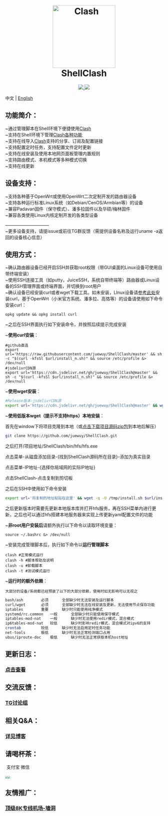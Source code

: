 <h1 align="center">
  <img src="https://github.com/Dreamacro/clash/raw/master/docs/logo.png" alt="Clash" width="200">
  <br>ShellClash<br>
</h1>


  <p align="center">
	<a target="_blank" href="https://github.com/Dreamacro/clash/releases">
    <img src="https://img.shields.io/github/release/Dreamacro/Clash.svg?style=flat-square&label=Clash">
  </a>
  <a target="_blank" href="https://github.com/juewuy/ShellClash/releases">
    <img src="https://img.shields.io/github/release/juewuy/ShellClash.svg?style=flat-square&label=ShellClash&colorB=green">
  </a>
</p>

中文 | [English](README.md) 

功能简介：
--

~通过管理脚本在Shell环境下便捷使用[Clash](https://github.com/Dreamacro/clash)<br>
~支持在Shell环境下管理[Clash各种功能](https://lancellc.gitbook.io/clash)<br>
~支持在线导入[Clash](https://github.com/Dreamacro/clash)支持的分享、订阅及配置链接<br>~支持配置定时任务，支持配置文件定时更新<br>~支持在线安装及使用本地网页面板管理内置规则<br>
~支持路由模式、本机模式等多种模式切换<br>~支持在线更新<br>

设备支持：
--

~支持各种基于OpenWrt或使用OpenWrt二次定制开发的路由器设备<br>
~支持各种运行标准Linux系统（如Debian/CenOS/Armbian等）的设备<br>~兼容Padavan固件（保守模式）、潘多拉固件以及华硕/梅林固件<br>~兼容各类使用Linux内核定制开发的各类型设备<br>

——————————<br>
~更多设备支持，请提issue或前往TG群反馈（需提供设备名称及运行uname -a返回的设备核心信息）<br>

使用方式：
--
~确认路由器设备已经开启SSH并获取root权限（带GUI桌面的Linux设备可使用自带终端安装）<br>
~使用SSH连接工具（如putty，JuiceSSH，系统自带终端等）路由器或Linux设备的SSH管理界面或终端界面，并切换到root用户<br>
~确认设备已经安装curl或者wget下载工具。如未安装，LInux设备请[参考此处](https://www.howtoing.com/install-curl-in-linux)安装curl，基于OpenWrt（小米官方系统、潘多拉、高恪等）的设备请使用如下命令安装curl：<br>

```shell
opkg update && opkg install curl
```

~之后在SSH界面执行如下安装命令，并按照后续提示完成安装<br>

~**使用curl安装**：<br>

```Shell
#github直连
export url='https://raw.githubusercontent.com/juewuy/ShellClash/master' && sh -c "$(curl -kfsSl $url/install_n.sh)" && source /etc/profile &> /dev/null
#jsdelivrCDN源
export url='https://cdn.jsdelivr.net/gh/juewuy/ShellClash@master' && sh -c "$(curl -kfsSl $url/install_n.sh)" && source /etc/profile &> /dev/null
```

~**使用wget安装**：<br>

```sh
#Release版本-jsdelivrCDN源
export url='https://cdn.jsdelivr.net/gh/juewuy/ShellClash@master' && wget -q --no-check-certificate -O /tmp/install.sh $url/install_n.sh  && sh /tmp/install.sh && source /etc/profile &> /dev/null
```

~**使用低版本wget（提示不支持https）本地安装**：<br>

首先在window下将项目克隆到本地（或[点击下载项目源码zip包](https://github.com/juewuy/ShellClash/archive/refs/heads/master.zip)到本地后解压）

```sh
git clone https://github.com/juewuy/ShellClash.git
```

之后打开/项目地址/ShellClash/bin/hfs/hfs.exe

点击菜单-从磁盘添加目录-{找到ShellClash源码所在目录}-添加为真实目录

点击菜单-IP地址-{选择你局域网的实际IP地址}

点击ShellClash-点击复制到剪切板

之后在SSH中使用如下命令安装

```sh
export url='将复制的地址粘贴在这里' && wget -q -O /tmp/install.sh $url/install_n.sh  && sh /tmp/install.sh && source /etc/profile &> /dev/null
```

之后更新版本时需要先更新本地版本库并打开hfs服务，再在SSH菜单内进行更新，之后也可以通过hfs搭建本地服务器来实现上传更新yaml配置文件的功能

~**非root用户安装后**请额外执行以下命令以读取环境变量：<br>

```shell
source ~/.bashrc &> /dev/null
```

~安装完成管理脚本后，执行如下命令以**运行管理脚本**<br>

```Shell
clash #正常模式运行
clash -h #脚本帮助及说明
clash -u #卸载脚本
clash -t #测试模式运行
```

~**运行时的额外依赖**：<br>

`大部分的设备/系统都已经预装了以下的大部分依赖，使用时如无影响可以无视之`

```sh
bash/ash		必须		全部缺少时无法安装及运行脚本
curl/wget		必须		全部缺少时无法在线安装及更新，无法使用节点保存功能
iptables		重要		缺少时只能使用纯净模式
systemd/rc.common	一般		全部缺少时只能使用保守模式
iptables-mod-nat	一般		缺少时无法使用redir模式，混合模式
ip6tables-mod-nat	较低		缺少时影响redir模式，混合模式对ipv6的支持
crontab			较低		缺少时无法启用定时任务功能
net-tools		极低		缺少时无法正常检测端口占用
ubus/iproute-doc	极低		缺少时无法正常获取本机host地址
```



更新日志：
--

### [点击查看](https://github.com/juewuy/ShellClash/releases)

交流反馈：
--
### [TG讨论组](https://t.me/clashfm) 

相关Q&A：
--

### [详见博客](https://juewuy.github.io)

## 请喝杯茶：

​		支付宝										微信

##### <img src="http://juewuy.github.io/post-images/1604390977172.png" style="zoom:50%;" /><img src="http://juewuy.github.io/post-images/1604391042406.png" style="zoom:50%;" />

友情推广：
--
### [顶级8K专线机场-墙洞](https://dler.best/auth/register?affid=89698)
